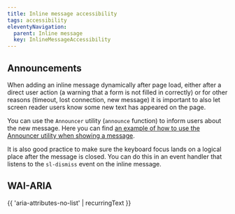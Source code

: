 ```yaml
---
title: Inline message accessibility
tags: accessibility
eleventyNavigation:
  parent: Inline message
  key: InlineMessageAccessibility
---
```


<section>

## Announcements
When adding an inline message dynamically after page load, either after a direct user action (a warning that a form is not filled in correctly) or for other reasons (timeout, lost connection, new message) it is important to also let screen reader users know some new text has appeared on the page. 


You can use the `Announcer` utility (`announce` function) to inform users about the new message.
Here you can find [an example of how to use the Announcer utility when showing a message](https://storybook.sanomalearning.design/?path=/story/feedback-status-inline-message--dynamic).


It is also good practice to make sure the keyboard focus lands on a logical place after the message is closed. You can do this in an event handler that listens to the `sl-dismiss` event on the inline message.
</section>
<section>

## WAI-ARIA

{{ 'aria-attributes-no-list' | recurringText }}

</section>
